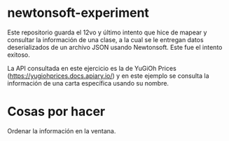 # newtonsoft-experiment
Este repositorio guarda el 12vo y último intento que hice de mapear y consultar la información de una clase, a la cual se le entregan datos deserializados de un archivo JSON usando Newtonsoft. Este fue el intento exitoso.

La API consultada en este ejercicio es la de YuGiOh Prices (https://yugiohprices.docs.apiary.io/) y en este ejemplo se consulta la información de una carta específica usando su nombre.

# Cosas por hacer
Ordenar la información en la ventana.
